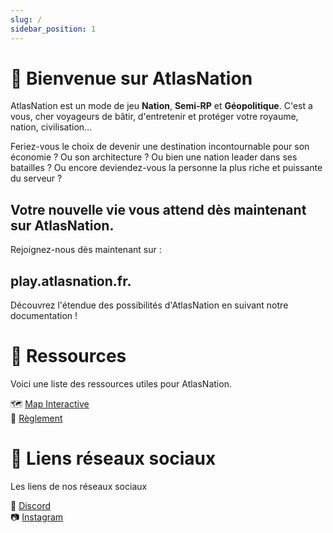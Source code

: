 ```yaml
---
slug: / 
sidebar_position: 1
---
```


# 👋 Bienvenue sur AtlasNation

AtlasNation est un mode de jeu **Nation**, **Semi-RP** et **Géopolitique**. C'est a vous, cher voyageurs de bâtir, d'entretenir et protéger votre royaume, nation, civilisation...

Feriez-vous le choix de devenir une destination incontournable pour son économie ? Ou son architecture ? Ou bien une nation leader dans ses batailles ? Ou encore deviendez-vous la personne la plus riche et puissante du serveur ? 

## Votre nouvelle vie vous attend dès maintenant sur AtlasNation.

Rejoignez-nous dès maintenant sur :
## play.atlasnation.fr.

Découvrez l'étendue des possibilités d'AtlasNation en suivant notre documentation !

# 📂 Ressources

Voici une liste des ressources utiles pour AtlasNation.

🗺️ [Map Interactive](http://map.atlasnation.fr) \
📜 [Règlement](https://atlasmcc.github.io/AtlasDocumentation/reglement-atlasmc/discord)


# 🔗 Liens réseaux sociaux

Les liens de nos réseaux sociaux

📡 [Discord](https://discord.gg/ySA7wrcYrj) \
📷 [Instagram](https://www.instagram.com/atlasmc_off/)
